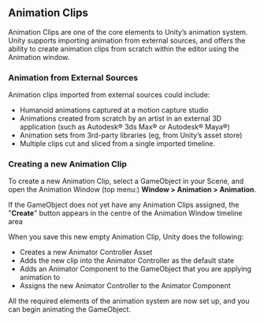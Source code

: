 ## Animation Clips
Animation Clips are one of the core elements to Unity’s animation system. Unity supports importing animation from external sources, and offers the ability to create animation clips
from scratch within the editor using the Animation window.
 
### Animation from External Sources

Animation clips imported from external sources could include:

- Humanoid animations captured at a motion capture studio
- Animations created from scratch by an artist in an external 3D application (such as Autodesk® 3ds Max® or Autodesk® Maya®)
- Animation sets from 3rd-party libraries (eg, from Unity’s asset store)
- Multiple clips cut and sliced from a single imported timeline.

### Creating a new Animation Clip

To create a new Animation Clip, select a GameObject in your Scene, and open the Animation Window (top menu:) **Window > Animation > Animation**.

If the GameObject does not yet have any Animation Clips assigned, the "**Create**" button appears in the centre of the Animation Window timeline area

When you save this new empty Animation Clip, Unity does the following:

- Creates a new Animator Controller Asset
- Adds the new clip into the Animator Controller as the default state
- Adds an Animator Component to the GameObject that you are applying animation to
- Assigns the new Animator Controller to the Animator Component

All the required elements of the animation system are now set up, and you can begin animating the GameObject.


